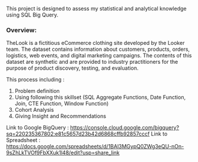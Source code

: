 This project is designed to assess my statistical and analytical knowledge using SQL Big Query.

### Overview:
TheLook is a fictitious eCommerce clothing site developed by the Looker team. 
The dataset contains information about customers, products, orders, logistics, web events, and digital marketing campaigns. 
The contents of this dataset are synthetic and are provided to industry practitioners for the purpose of product discovery, testing, and evaluation.

This process including :
1. Problem definition
2. Using following this skillset (SQL Aggregate Functions, Date Function, Join, CTE Function, Window Function)
3. Cohort Analysis
4. Giving Insight and Recommendations


Link to Google BigQuery :
https://console.cloud.google.com/bigquery?sq=220235367802:e81c5657d23b42d6868cffb92857cccf
Link to Spreadsheet : 
https://docs.google.com/spreadsheets/d/1BAl3MGypQ0ZWg3eQU-nOn-9sZhLkTVOf9FbXXuk1l48/edit?usp=share_link
